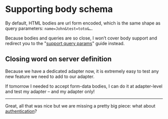 # Supporting body schema

By default, HTML bodies are url form encoded, which is the same shape as query parameters: `name=John&test=toto&…`.

Because bodies and queries are so close, I won’t cover body support and redirect you to the "[support query params](./3-support-query-schema.md)" guide instead.

## Closing word on server definition

Because we have a dedicated adapter now, it is extremely easy to test any new feature we need to add to our adapter.

If tomorrow I needed to accept form-data bodies, I can do it at adapter-level and test my adapter – and my adapter only!

---

Great, all that was nice but we are missing a pretty big piece: what about [authentication](./5-authentication.md)?
